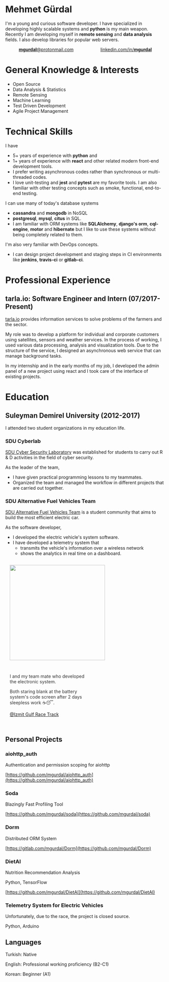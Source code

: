 # Mehmet Gürdal

I'm a young and curious software developer.
I have specialized in developing highly scalable systems and **python** is my main weapon.
Recently I am developing myself in **remote sensing** and **data analysis** fields. 
I also develop libraries for popular web servers.


<div style="display: flex; justify-content: space-around; flex-wrap: wrap">
<div>
  <a href="mailto:mgurdal@protonmail.com?subject=Github%20Resume&body=Hello%2C%20My%20name%20is%20%5BYOUR%20NAME%5D%20and%20I%20found%20your%20email%20address%20in%20your%20github%20resume.">        
  <b>mgurdal</b>@protonmail.com 
  </a> 
</div>
  <div>
    <a href="github.com/mgurdal"> linkedin.com/in/<b>mgurdal</b> 
    </a>
  </div>
</div>

# General Knowledge & Interests
- Open Source
- Data Analysis & Statistics 
- Remote Sensing
- Machine Learning 
- Test Driven Development
- Agile Project Management

# Technical Skills
I have

- 5+ years of experience with **python** and
- 1+ years of experience with **react** and other related modern front-end development tools.
- I prefer writing asynchronous codes rather than synchronous or multi-threaded codes.
- I love unit-testing and **jest** and **pytest** are my favorite tools. I am also familiar with other testing concepts such as smoke, functional, end-to-end testing.

I can use many of today's database systems

- **cassandra** and **mongodb** in NoSQL
- **postgresql**, **mysql**, **citus** in SQL.
- I am familiar with ORM systems like **SQLAlchemy**, **django's orm**, **cql-engine**, **motor** and **hibernate** but I like to use these systems without being completely related to them.

I'm also very familiar with DevOps concepts.

- I can design project development and staging steps in CI environments like **jenkins**, **travis-ci** or **gitlab-ci**.

# Professional Experience

## tarla.io: Software Engineer and Intern (07/2017-Present)

[tarla.io](https://www.tarla.io) provides information services to solve problems of the farmers and the sector.

<p>
My role was to develop a platform for individual and corporate customers using satellites, sensors and weather services. In the process of working, I used various data processing, analysis and visualization tools. Due to the structure of the service, I designed an asynchronous web service that can manage background tasks.<p/>
<p>
In my internship and in the early months of my job, I developed the admin panel of a new project using react and I took care of the interface of existing projects.
</p>

# Education

## Suleyman Demirel University (2012-2017)

I attended two student organizations in my education life.

### SDU Cyberlab

[SDU Cyber Security Laboratory](http://cyberlab.sdu.edu.tr/) was established for students to carry out R & D activities in the field of cyber security.

As the leader of the team,

- I have given practical programming lessons to my teammates.
- Organized the team and managed the workflow in different projects that are carried out together.

### SDU Alternative Fuel Vehicles Team

[SDU Alternative Fuel Vehicles Team](https://www.facebook.com/sduaeat/) is a student community that aims to build the most efficient electric car.

As the software developer,

- I developed the electric vehicle's system software.
- I have developed a telemetry system that
  - transmits the vehicle's information over a wireless network
  - shows the analytics in real time on a dashboard.

<div style="display: flex; flex-wrap: wrap">
  <div style="margin: 1em">
  <img src="https://scontent-frt3-2.xx.fbcdn.net/v/t31.0-8/14612637_552008064996708_2949426138647120905_o.jpg?_nc_cat=100&_nc_ht=scontent-frt3-2.xx&oh=bc590b1f8c12b69cb9fcc00ccd7589c4&oe=5C7A3CFC" width=300>
  </div>
  <div style="margin: 1em; width: 250px; color: #333333; align-self: center">
  <p>
  I and my team mate who developed the electronic system.
  </p> 
  <p> Both staring blank at the battery system's code screen after 2 days sleepless work ☕😴.
  </p>

<a href="https://goo.gl/maps/9wEt66DwrWR2" > @Izmit Gulf Race Track </a>


  </div>
</div>

## Personal Projects

### aiohttp_auth

Authentication and permission scoping for aiohttp

[https://github.com/mgurdal/aiohttp_auth](https://github.com/mgurdal/aiohttp_auth)

### Soda

Blazingly Fast Profiling Tool

[https://github.com/mgurdal/soda](https://github.com/mgurdal/soda)

### Dorm

Distributed ORM System

[https://gitlab.com/mgurdal/Dorm](https://github.com/mgurdal/Dorm)

### DietAI

Nutrition Recommendation Analysis

Python, TensorFlow

[https://github.com/mgurdal/DietAI](https://github.com/mgurdal/DietAI)

### Telemetry System for Electric Vehicles

Unfortunately, due to the race, the project is closed source.

Python, Arduino

## Languages

Turkish: Native

English: Professional working proficiency (B2-C1)

Korean: Beginner (A1)
